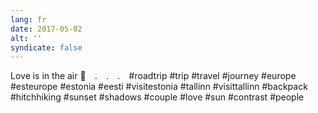 ```yaml
---
lang: fr
date: 2017-05-02
alt: ''
syndicate: false
---
```


Love is in the air 👫⠀
.⠀
.⠀
.⠀
#roadtrip #trip #travel #journey #europe #esteurope #estonia #eesti #visitestonia #tallinn #visittallinn #backpack #hitchhiking #sunset #shadows #couple #love #sun #contrast #people
